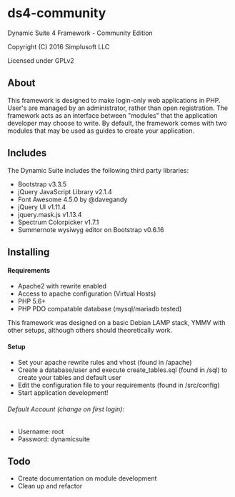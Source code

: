 # ds4-community
Dynamic Suite 4 Framework - Community Edition

Copyright (C) 2016 Simplusoft LLC

Licensed under GPLv2

## About
This framework is designed to make login-only web applications in PHP. User's are managed by an administrator, rather than open registration. The framework acts as an interface between "modules" that the application developer may choose to write. By default, the framework comes with two modules that may be used as guides to create your application.

## Includes
The Dynamic Suite includes the following third party libraries:
* Bootstrap v3.3.5
* jQuery JavaScript Library v2.1.4
* Font Awesome 4.5.0 by @davegandy
* jQuery UI v1.11.4
* jquery.mask.js v1.13.4
* Spectrum Colorpicker v1.7.1
* Summernote wysiwyg editor on Bootstrap v0.6.16

## Installing
#### Requirements
* Apache2 with rewrite enabled
* Access to apache configuration (Virtual Hosts)
* PHP 5.6+
* PHP PDO compatable database (mysql/mariadb tested)

This framework was designed on a basic Debian LAMP stack, YMMV with other setups, although others should theoretically work.
#### Setup
* Set your apache rewrite rules and vhost (found in /apache)
* Create a database/user and execute create_tables.sql (found in /sql) to create your tables and default user
* Edit the configuration file to your requirements (found in /src/config)
* Start application development!

###### Default Account (change on first login):
- Username: root
- Password: dynamicsuite

## Todo
* Create documentation on module development
* Clean up and refactor
